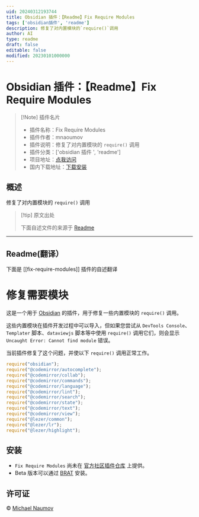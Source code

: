 ```yaml
---
uid: 20240312193744
title: Obsidian 插件：【Readme】Fix Require Modules
tags: ['obsidian插件', 'readme']
description: 修复了对内置模块的`require()`调用
author: AI
type: readme
draft: false
editable: false
modified: 20230101000000
---
```


# Obsidian 插件：【Readme】Fix Require Modules

> [!Note] 插件名片
> - 插件名称：Fix Require Modules
> - 插件作者：mnaoumov
> - 插件说明：修复了对内置模块的 `require()` 调用
> - 插件分类：['obsidian 插件 ', 'readme']
> - 项目地址：[点我访问](https://github.com/mnaoumov/obsidian-fix-require-modules)
> - 国内下载地址：[下载安装](https://pkmer.cn/products/plugin/pluginMarket/?fix-require-modules)

## 概述

修复了对内置模块的 `require()` 调用

> [!tip] 原文出处
>
>下面自述文件的来源于 [Readme](https://ghproxy.net/https://raw.githubusercontent.com/mnaoumov/obsidian-fix-require-modules/main/README.md)

---

## Readme(翻译）

下面是 [[fix-require-modules]] 插件的自述翻译

# 修复需要模块

这是一个用于 [Obsidian](https://obsidian.md/) 的插件，用于修复一些内置模块的 `require()` 调用。

这些内置模块在插件开发过程中可以导入，但如果您尝试从 `DevTools Console`、`Templater` 脚本、`dataviewjs` 脚本等中使用 `require()` 调用它们，则会显示 `Uncaught Error: Cannot find module` 错误。

当前插件修复了这个问题，并使以下 `require()` 调用正常工作。

```js
require("obsidian");
require("@codemirror/autocomplete");
require("@codemirror/collab");
require("@codemirror/commands");
require("@codemirror/language");
require("@codemirror/lint");
require("@codemirror/search");
require("@codemirror/state");
require("@codemirror/text");
require("@codemirror/view");
require("@lezer/common");
require("@lezer/lr");
require("@lezer/highlight");
```

## 安装

- `Fix Require Modules` 尚未在 [官方社区插件仓库](https://obsidian.md/plugins) 上提供。
- Beta 版本可以通过 [BRAT](https://github.com/TfTHacker/obsidian42-brat) 安装。

## 许可证

 © [Michael Naumov](https://github.com/mnaoumov/)

